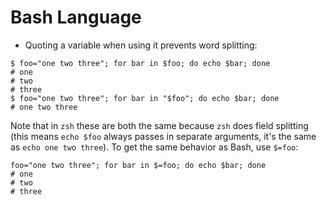 # Bash Language

- Quoting a variable when using it prevents word splitting:

```
$ foo="one two three"; for bar in $foo; do echo $bar; done
# one
# two
# three
$ foo="one two three"; for bar in "$foo"; do echo $bar; done
# one two three
```

Note that in `zsh` these are both the same because `zsh` does field splitting (this means `echo $foo` always passes in separate arguments, it's the same as `echo one two three`). To get the same behavior as Bash, use `$=foo`:

```
foo="one two three"; for bar in $=foo; do echo $bar; done
# one
# two
# three
```
